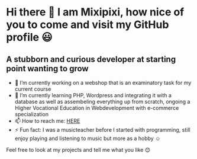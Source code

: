 # Hi there 👋 I am Mixipixi, how nice of you to come and visit my GitHub profile :smiley:

## A stubborn and curious developer at starting point wanting to grow

- 🔭 I’m currently working on a webshop that is an examinatory task for my current course
- 🌱 I’m currently learning PHP, Wordpress and integrating it with a database as well as assembeling everything up from scratch, ongoing a Higher Vocational Education in Webdevelopment with e-commerce specialization
- 📫 How to reach me: [HERE](https://www.linkedin.com/in/hayde%C3%A9-paiva-cabrera-1222a5161/)
- ⚡ Fun fact: I was a musicteacher before I started with programming, still enjoy playing and listening to music but more as a hobby :relaxed:

Feel free to look at my projects and tell me what you like :blush:
